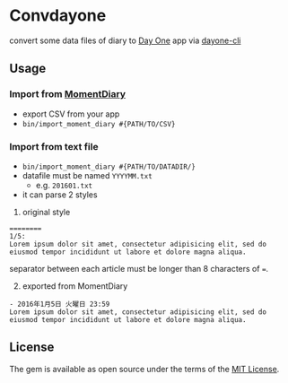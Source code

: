 # Convdayone

convert some data files of diary to [Day One](http://dayoneapp.com/) app via [dayone-cli](http://dayoneapp.com/tools/cli-man/)

## Usage

### Import from [MomentDiary](http://www.utagoe.com/jp/)

- export CSV from your app
- `bin/import_moment_diary #{PATH/TO/CSV}`

### Import from text file

- `bin/import_moment_diary #{PATH/TO/DATADIR/}`
- datafile must be named `YYYYMM.txt`
  - e.g. `201601.txt`
- it can parse 2 styles

1. original style

```
========
1/5:
Lorem ipsum dolor sit amet, consectetur adipisicing elit, sed do eiusmod tempor incididunt ut labore et dolore magna aliqua.
```

separator between each article must be longer than 8 characters of `=`.

2. exported from MomentDiary

```
- 2016年1月5日 火曜日 23:59
Lorem ipsum dolor sit amet, consectetur adipisicing elit, sed do eiusmod tempor incididunt ut labore et dolore magna aliqua.
```

## License

The gem is available as open source under the terms of the [MIT License](http://opensource.org/licenses/MIT).
